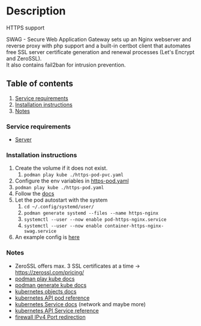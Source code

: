 # Description

HTTPS support

SWAG - Secure Web Application Gateway sets up an Nginx webserver and reverse proxy with php support and a built-in
certbot client that automates free SSL server certificate generation and renewal processes (Let's Encrypt and ZeroSSL).\
It also contains fail2ban for intrusion prevention.

## Table of contents

1. [Service requirements](#service-requirements)
2. [Installation instructions](#installation-instructions)
3. [Notes](#notes)

### Service requirements

- [Server](../../../base/operating-system)

### Installation instructions

1. Create the volume if it does not exist.
    1. `podman play kube ./https-pod-pvc.yaml`
2. Configure the env variables in [https-pod.yaml](https-pod.yaml)
3. `podman play kube ./https-pod.yaml`
4. Follow the [docs](https://docs.linuxserver.io/general/swag)
5. Let the pod autostart with the system
    1. `cd ~/.config/systemd/user/`
    2. `podman generate systemd --files --name https-nginx`
    3. `systemctl --user --now enable pod-https-nginx.service`
    4. `systemctl --user --now enable container-https-nginx-swag.service`
6. An example config is [here](examples)

### Notes

- ZeroSSL offers max. 3 SSL certificates at a time -> https://zerossl.com/pricing/
- [podman play kube docs](https://docs.podman.io/en/latest/markdown/podman-play-kube.1.html)
- [podman generate kube docs](https://docs.podman.io/en/latest/markdown/podman-generate-kube.1.html)
- [kubernetes objects docs](https://kubernetes.io/docs/concepts/overview/working-with-objects/kubernetes-objects/)
- [kubernetes API pod reference](https://kubernetes.io/docs/reference/kubernetes-api/workload-resources/pod-v1/)
- [kubernetes Service docs](https://kubernetes.io/docs/concepts/services-networking/service/) (network and maybe more)
- [kubernetes API Service reference](https://kubernetes.io/docs/reference/kubernetes-api/service-resources/service-v1/)
- [firewall IPv4 Port redirection](https://serverfault.com/questions/1019115/how-to-redirect-port-80-to-8080-while-keeping-8080-closed-to-the-internet)
